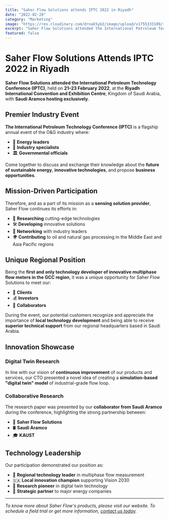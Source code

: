 ```yaml
---
title: "Saher Flow Solutions attends IPTC 2022 in Riyadh"
date: "2022-02-28"
category: "Marketing"
image: "https://res.cloudinary.com/drnak5yb2/image/upload/v1755333189/iptc-22-768x1024_mqeoos.jpg"
excerpt: "Saher Flow Solutions attended the International Petroleum Technology Conference (IPTC) held on 21–23 February 2022 at Riyadh International Convention Centre, with Saudi Aramco hosting exclusively."
featured: false
---
```


# Saher Flow Solutions Attends IPTC 2022 in Riyadh

**Saher Flow Solutions attended the International Petroleum Technology Conference (IPTC)**, held on **21–23 February 2022**, at the **Riyadh International Convention and Exhibition Centre**, Kingdom of Saudi Arabia, with **Saudi Aramco hosting exclusively**.

## Premier Industry Event

**The International Petroleum Technology Conference (IPTC)** is a flagship annual event of the O&G industry where:

- 👥 **Energy leaders**
- 🔬 **Industry specialists** 
- 🏛️ **Governmental officials**

Come together to discuss and exchange their knowledge about the **future of sustainable energy**, **innovative technologies**, and propose **business opportunities**.

## Mission-Driven Participation

Therefore, and as a part of its mission as a **sensing solution provider**, Saher Flow continues its efforts in:

- 🔬 **Researching** cutting-edge technologies
- 🛠️ **Developing** innovative solutions
- 🤝 **Networking** with industry leaders
- 🌍 **Contributing** to oil and natural gas processing in the Middle East and Asia Pacific regions

## Unique Regional Position

Being the **first and only technology developer of innovative multiphase flow meters in the GCC region**, it was a unique opportunity for Saher Flow Solutions to meet our:

- 👥 **Clients**
- 💰 **Investors**
- 🤝 **Collaborators**

During the event, our potential customers recognize and appreciate the importance of **local technology development** and being able to receive **superior technical support** from our regional headquarters based in Saudi Arabia.

## Innovation Showcase

### Digital Twin Research
In line with our vision of **continuous improvement** of our products and services, our CTO presented a novel idea of creating a **simulation-based "digital twin" model** of industrial-grade flow loop.

### Collaborative Research
The research paper was presented by our **collaborator from Saudi Aramco** during the conference, highlighting the strong partnership between:

- 🏢 **Saher Flow Solutions**
- 🛢️ **Saudi Aramco**
- 🎓 **KAUST**

## Technology Leadership

Our participation demonstrated our position as:

- 🥇 **Regional technology leader** in multiphase flow measurement
- 🇸🇦 **Local innovation champion** supporting Vision 2030
- 🔬 **Research pioneer** in digital twin technology
- 🤝 **Strategic partner** to major energy companies

---

*To know more about Saher Flow's products, please visit our website. To schedule a field trial or get more information, [contact us today](/contact).*